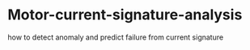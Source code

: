 # Motor-current-signature-analysis
 how to detect anomaly and predict failure from current signature
